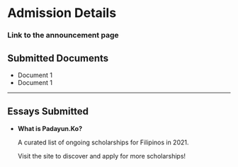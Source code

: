 # Admission Details

### Link to the announcement page

[]()

## Submitted Documents

- Document 1
- Document 1

---

## Essays Submitted

- **What is Padayun.Ko?**
    
    A curated list of ongoing scholarships for Filipinos in 2021. 
    
    Visit the site to discover and apply for more scholarships!